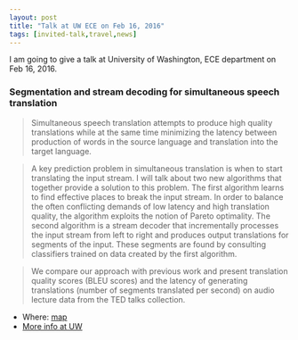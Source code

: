 ```yaml
---
layout: post
title: "Talk at UW ECE on Feb 16, 2016"
tags: [invited-talk,travel,news]
---
```


I am going to give a talk at University of Washington, ECE department on Feb 16, 2016.

### Segmentation and stream decoding for simultaneous speech translation 

> Simultaneous speech translation attempts to produce high quality
> translations while at the same time minimizing the latency between
> production of words in the source language and translation into the
> target language.

> A key prediction problem in simultaneous translation is when to
> start translating the input stream. I will talk about two new
> algorithms that together provide a solution to this problem. The
> first algorithm learns to find effective places to break the input
> stream. In order to balance the often conflicting demands of low
> latency and high translation quality, the algorithm exploits the
> notion of Pareto optimality. The second algorithm is a stream decoder
> that incrementally processes the input stream from left to right
> and produces output translations for segments of the input. These
> segments are found by consulting classifiers trained on data created
> by the first algorithm.

> We compare our approach with previous work and present translation
> quality scores (BLEU scores) and the latency of generating translations
> (number of segments translated per second) on audio lecture data
> from the TED talks collection.

* Where: [map](https://maps.google.com/maps?hl=en&q=EEB%20105)
* [More info at UW](https://www.ee.washington.edu/cgi-bin/research/colloquium/display.pl?id=260)

